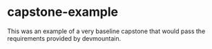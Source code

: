 # capstone-example

This was an example of a very baseline capstone that would pass the requirements provided by devmountain.
